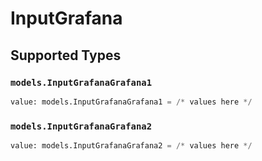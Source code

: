 # InputGrafana


## Supported Types

### `models.InputGrafanaGrafana1`

```python
value: models.InputGrafanaGrafana1 = /* values here */
```

### `models.InputGrafanaGrafana2`

```python
value: models.InputGrafanaGrafana2 = /* values here */
```

